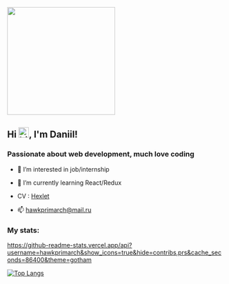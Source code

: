 <div align="left">
<img src="https://i.giphy.com/media/iIqmM5tTjmpOB9mpbn/giphy.webp" width="250"/>
</div>

<h2 align="left">Hi <img src="https://user-images.githubusercontent.com/1303154/88677602-1635ba80-d120-11ea-84d8-d263ba5fc3c0.gif" width="24px" height="24px" alt="hi">, I'm Daniil! </h2>

### Passionate about web development, much love coding 

- 👀 I’m interested in job/internship

- 🌱 I’m currently learning React/Redux

- CV : [Hexlet](https://cv.hexlet.io/resumes/1120)

- 📫 hawkprimarch@mail.ru

<h3 align="left">My stats:</h3>

https://github-readme-stats.vercel.app/api?username=hawkprimarch&show_icons=true&hide=contribs,prs&cache_seconds=86400&theme=gotham


[![Top Langs](https://github-readme-stats.vercel.app/api/top-langs/?username=hawkprimarch&layout=compact&theme=vision-friendly-dark)](https://github.com/anuraghazra/github-readme-stats)

<!---
hawkprimarch/hawkprimarch is a ✨ special ✨ repository because its `README.md` (this file) appears on your GitHub profile.
You can click the Preview link to take a look at your changes.
--->
